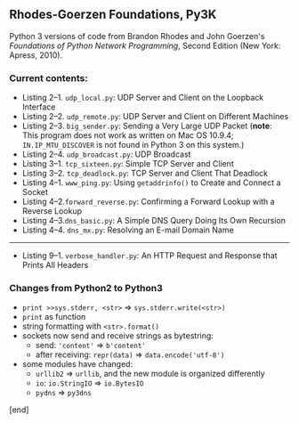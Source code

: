 ## Rhodes-Goerzen Foundations, Py3K

Python 3 versions of code from Brandon Rhodes and John Goerzen's _Foundations of Python Network Programming_, Second Edition (New York: Apress, 2010).

### Current contents:

 * Listing 2–1. `udp_local.py`: UDP Server and Client on the Loopback Interface
 * Listing 2–2. `udp_remote.py`: UDP Server and Client on Different Machines
 * Listing 2–3. `big_sender.py`: Sending a Very Large UDP Packet (**note**: This program does not work as written on Mac OS 10.9.4; `IN.IP_MTU_DISCOVER` is not found in Python 3 on this system.)
 * Listing 2–4. `udp_broadcast.py`: UDP Broadcast
 * Listing 3–1. `tcp_sixteen.py`: Simple TCP Server and Client
 * Listing 3–2. `tcp_deadlock.py`: TCP Server and Client That Deadlock
 * Listing 4–1. `www_ping.py`: Using `getaddrinfo()` to Create and Connect a Socket
 * Listing 4–2.`forward_reverse.py`:  Confirming a Forward Lookup with a Reverse Lookup
 * Listing 4–3.`dns_basic.py`:  A Simple DNS Query Doing Its Own Recursion
 * Listing 4–4. `dns_mx.py`: Resolving an E-mail Domain Name

 ----

 * Listing 9–1. `verbose_handler.py`: An HTTP Request and Response that Prints All Headers

### Changes from Python2 to Python3

 * `print >>sys.stderr, <str>` => `sys.stderr.write(<str>)`
 * `print` as function
 * string formatting with `<str>.format()`
 * sockets now send and receive strings as bytestring:
   * send: `'content'` => `b'content'`
   * after receiving: `repr(data)` => `data.encode('utf-8')`
 * some modules have changed:
   * `urllib2` => `urllib`, and the new module is organized differently 
   * `io`: `io.StringIO` => `io.BytesIO`
   * `pydns` => `py3dns`

[end]
